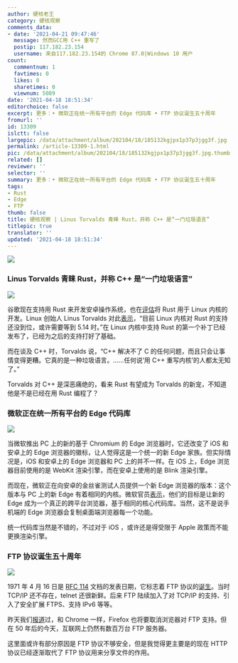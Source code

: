 ```yaml
---
author: 硬核老王
category: 硬核观察
comments_data:
- date: '2021-04-21 09:47:46'
  message: 然而GCC用 C++ 重写了
  postip: 117.182.23.154
  username: 来自117.182.23.154的 Chrome 87.0|Windows 10 用户
count:
  commentnum: 1
  favtimes: 0
  likes: 0
  sharetimes: 0
  viewnum: 5089
date: '2021-04-18 18:51:34'
editorchoice: false
excerpt: 更多：• 微软正在统一所有平台的 Edge 代码库 • FTP 协议诞生五十周年
fromurl: ''
id: 13309
islctt: false
largepic: /data/attachment/album/202104/18/185132kgjpx1p37p3jgg3f.jpg
permalink: /article-13309-1.html
pic: /data/attachment/album/202104/18/185132kgjpx1p37p3jgg3f.jpg.thumb.jpg
related: []
reviewer: ''
selector: ''
summary: 更多：• 微软正在统一所有平台的 Edge 代码库 • FTP 协议诞生五十周年
tags:
- Rust
- Edge
- FTP
thumb: false
title: 硬核观察 | Linus Torvalds 青睐 Rust，并称 C++ 是“一门垃圾语言”
titlepic: true
translator: ''
updated: '2021-04-18 18:51:34'
---
```


![](/data/attachment/album/202104/18/185132kgjpx1p37p3jgg3f.jpg)


### Linus Torvalds 青睐 Rust，并称 C++ 是“一门垃圾语言”


![](/data/attachment/album/202104/18/184432z0g11sffq9p10nes.jpg)


谷歌现在支持用 Rust 来开发安卓操作系统，也在[评估](https://security.googleblog.com/2021/04/rust-in-linux-kernel.html)将 Rust 用于 Linux 内核的开发。Linux 创始人 Linus Torvalds 对此[表示](https://itwire.com/open-source/rust-support-in-linux-may-be-possible-by-5-14-release-torvalds.html)，“目前 Linux 内核对 Rust 的支持还没到位，或许需要等到 5.14 时。”在 Linux 内核中支持 Rust 的第一个补丁已经发布了，已经为之后的支持打好了基础。


而在谈及 C++ 时，Torvalds 说，“C++ 解决不了 C 的任何问题，而且只会让事情变得更糟。它真的是一种垃圾语言。……任何说‘用 C++ 重写内核’的人都太无知了。”


Torvalds 对 C++ 是深恶痛绝的，看来 Rust 有望成为 Torvalds 的新宠，不知道他是不是已经在用 Rust 编程了？ 


### 微软正在统一所有平台的 Edge 代码库


![](/data/attachment/album/202104/18/184642h7xwx1c3wnnmkf8g.jpg)


当微软推出 PC 上的新的基于 Chromium 的 Edge 浏览器时，它还改变了 iOS 和安卓上的 Edge 浏览器的徽标，让人觉得这是一个统一的新 Edge 家族。但实际情况是，iOS 和安卓上的 Edge 浏览器和 PC 上的并不一样。在 iOS 上，Edge 浏览器目前使用的是 WebKit 渲染引擎，而在安卓上使用的是 Blink 渲染引擎。


而现在，微软正在向安卓的金丝雀测试人员提供一个新 Edge 浏览器的版本：这个版本与 PC 上的新 Edge 有着相同的内核。微软官员[表示](https://www.thurrott.com/cloud/web-browsers/microsoft-edge/247834/microsoft-to-move-to-a-single-edge-codebase)，他们的目标是让新的 Edge 成为一个真正的跨平台浏览器，基于相同的核心代码库。当然，这不是说手机端的 Edge 浏览器会复制桌面端浏览器每一个功能。


统一代码库当然是不错的，不过对于 iOS ，或许还是得受限于 Apple 政策而不能更换渲染引擎。


### FTP 协议诞生五十周年


![](/data/attachment/album/202104/18/184956i28a9cedencsq1d6.jpg)


1971 年 4 月 16 日是 [RFC 114](https://tools.ietf.org/html/rfc114) 文档的发表日期，它标志着 FTP 协议的[诞生](https://www.filestash.app/2021/04/16/ftp-is-50-years-old/)。当时 TCP/IP 还不存在，telnet 还很新鲜。后来 FTP 陆续加入了对 TCP/IP 的支持、引入了安全扩展 FTPS、支持 IPv6 等等。


昨天我们[报道](/article-13306-1.html)过，和 Chrome 一样，Firefox 也将要取消浏览器对 FTP 支持。但在 50 年后的今天，互联网上仍然有数百万台 FTP 服务器。


这里面或许有部分原因是 FTP 协议不够安全，但是我觉得更主要是的现在 HTTP 协议已经逐渐取代了 FTP 协议用来分享文件的作用。
